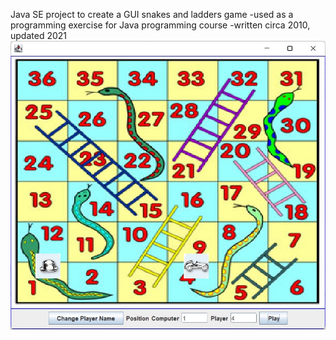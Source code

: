 Java SE project to create a GUI snakes and ladders game
-used as a programming exercise for Java programming course
-written circa 2010, updated 2021 <br>
 ![snakes](/snakes.jpg?raw=true "Snakes and Ladders")
